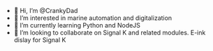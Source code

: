 - 👋 Hi, I’m @CrankyDad
- 👀 I’m interested in marine automation and digitalization
- 🌱 I’m currently learning Python and NodeJS
- 💞️ I’m looking to collaborate on Signal K and related modules. E-ink dislay for Signal K


<!---
CrankyDad/CrankyDad is a ✨ special ✨ repository because its `README.md` (this file) appears on your GitHub profile.
You can click the Preview link to take a look at your changes.
--->
